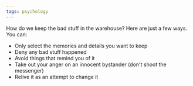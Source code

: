 ```yaml
---
tags: psychology 
---
```


How do we keep the bad stuff in the warehouse? Here are just a few ways. You can:

- Only select the memories and details you want to keep
- Deny any bad stuff happened
- Avoid things that remind you of it
- Take out your anger on an innocent bystander (don't shoot the messenger)
- Relive it as an attempt to change it
